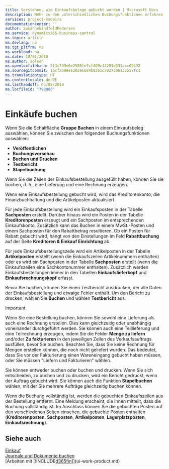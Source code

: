 ```yaml
---
title: Verstehen, wie Einkaufsbelege gebucht werden | Microsoft Docs
description: Mehr zu den unterschiedlichen Buchungsfunktionen erfahren, um Einkaufsbelege zu buchen.
services: project-madeira
documentationcenter: ''
author: SusanneWindfeldPedersen
ms.service: dynamics365-business-central
ms.topic: article
ms.devlang: na
ms.tgt_pltfrm: na
ms.workload: na
ms.date: 10/01/2018
ms.author: solsen
ms.openlocfilehash: 5f3c709e6e2588fe7cf409e44291d331acc09432
ms.sourcegitcommit: 1bcfaa99ea302e6b84b8361ca02730b135557fc1
ms.translationtype: HT
ms.contentlocale: de-DE
ms.lasthandoff: 03/08/2019
ms.locfileid: "798086"
---
```

# <a name="posting-purchases"></a>Einkäufe buchen
Wenn Sie die Schaltfläche **Gruppe Buchen** in einem Einkaufsbeleg auswählen, können Sie zwischen den folgenden Buchungsfunktionen auswählen:

* **Veröffentlichen**
* **Buchungsvorschau**
* **Buchen und Drucken**
* **Testbericht**
* **Stapelbuchung**

Wenn Sie die Zeilen der Einkaufsbestellung ausgefüllt haben, können Sie sie buchen, d. h., eine Lieferung und eine Rechnung erzeugen.

Wenn eine Einkaufsbestellung gebucht wird, wird das Kreditorenkonto, die Finanzbuchhaltung und die Artikelposten aktualisiert.

Für jede Einkaufsbestellung wird ein Einkaufsposten in der Tabelle **Sachposten** erstellt. Darüber hinaus wird ein Posten in der Tabelle **Kreditorenposten** erzeugt und ein Sachposten im entsprechenden Einkaufskonto. Zusätzlich kann das Buchen in einem MwSt.-Posten und einem Sachposten für den Rabattbetrag resultieren. Ob ein Posten für Rabatt gebucht wird, hängt von den Einstellungen im Feld **Rabattbuchung** auf der Seite **Kreditoren & Einkauf Einrichtung** ab.

Für jede Einkaufsbestellungszeile wird ein Artikelposten in der Tabelle **Artikelposten** erstellt (wenn die Einkaufszeilen Artikelnummern enthalten) oder es wird ein Sachposten in der Tabelle **Sachposten** erstellt (wenn die Einkaufszeilen eine Sachkontonummer enthalten). Zusätzlich werden Einkaufsbestellungen immer in den Tabellen **Einkaufslieferkopf** und **Einkaufsrechnungskopf** erfasst.

Bevor Sie buchen, können Sie einen Testbericht ausdrucken, der alle Daten der Einkaufsbestellung und etwaige Fehler enthält. Um den Bericht zu drucken, wählen Sie **Buchen** und wählen **Testbericht** aus.

> [!IMPORTANT]  
>   Wenn Sie eine Bestellung buchen, können Sie sowohl eine Lieferung als auch eine Rechnung erstellen. Dies kann gleichzeitig oder unabhängig voneinander durchgeführt werden. Sie können auch eine Teillieferung und eine Teilrechnung erzeugen, indem Sie die Felder **Menge zu liefern** und/oder **Zu fakturieren** in den jeweiligen Zeilen des Verkaufsauftrags ausfüllen, bevor Sie buchen. Beachten Sie, dass Sie keine Rechnung für Mengen erstellen können, die noch nicht geliefert wurden. Das bedeutet, dass Sie vor der Fakturierung einen Wareneingang gebucht haben müssen, oder Sie müssen "Liefern und Fakturieren" wählen.

Sie können entweder buchen oder buchen und drucken. Wenn Sie sich entscheiden, zu buchen und zu drucken, wird ein Bericht gedruckt, wenn der Auftrag gebucht wird. Sie können auch die Funktion **Stapelbuchen** wählen, mit der Sie mehrere Aufträge gleichzeitig buchen können.

Wenn die Buchung vollständig ist, werden die gebuchten Einkaufszeilen aus der Bestellung entfernt. Eine Meldung erscheint, die Ihnen mitteilt, dass die Buchung vollständig ist. Im Anschluss können Sie die gebuchten Posten auf den verschiedenen Seiten einsehen, die gebuchte Posten enthalten (**Kreditorenposten**, **Sachposten**, **Artikelposten**, **Lagerplatzposten**, **Einkaufsrechnung**).

## <a name="see-also"></a>Siehe auch
[Einkauf](purchasing-manage-purchasing.md)  
[Journale und Dokumente buchen](ui-post-documents-journals.md)  
[Arbeiten mit [!INCLUDE[d365fin](includes/d365fin_md.md)]](ui-work-product.md)

